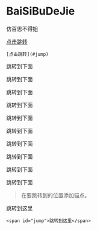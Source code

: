 # BaiSiBuDeJie
仿百思不得姐

[点击跳转](#jump)

```
[点击跳转](#jump)
```
跳转到下面

跳转到下面

跳转到下面

跳转到下面

跳转到下面

跳转到下面

跳转到下面

跳转到下面

跳转到下面

跳转到下面

> 在要跳转到的位置添加锚点。

<span id="jump">跳转到这里</span>

```
<span id="jump">跳转到这里</span>
```